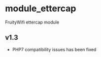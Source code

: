 module_ettercap
===========

FruityWifi ettercap module


v1.3
---------------------------------
- PHP7 compatibility issues has been fixed
